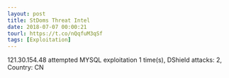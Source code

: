 ```yaml
---
layout: post
title: StDoms Threat Intel
date: 2018-07-07 00:00:21
tourl: https://t.co/nQqfuM3qSf
tags: [Exploitation]
---
```

121.30.154.48 attempted MYSQL exploitation 1 time(s), DShield attacks: 2, Country: CN